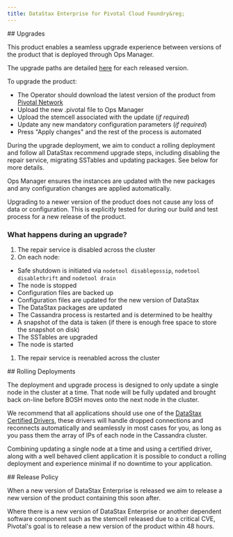 ```yaml
---
title: DataStax Enterprise for Pivotal Cloud Foundry&reg;
---
```

<div id="upgrades"></div>
## Upgrades

This product enables a seamless upgrade experience between versions of the product that is deployed through Ops Manager.

The upgrade paths are detailed [here](http://docs.pivotal.io/cassandra/index.html) for each released version.

To upgrade the product:

* The Operator should download the latest version of the product from [Pivotal Network](https://network.pivotal.io/products/p-cassandra)
* Upload the new .pivotal file to Ops Manager
* Upload the stemcell associated with the update (*if required*)
* Update any new mandatory configuration parameters (*if required*)
* Press "Apply changes" and the rest of the process is automated

During the upgrade deployment, we aim to conduct a rolling deployment and follow all DataStax recommend upgrade steps, including disabling the repair service, migrating SSTables and updating packages. See below for more details.

Ops Manager ensures the instances are updated with the new packages and any configuration changes are applied automatically.

Upgrading to a newer version of the product does not cause any loss of data or configuration. This is explicitly tested for during our build and test process for a new release of the product.

### What happens during an upgrade?

1. The repair service is disabled across the cluster
1. On each node:
  * Safe shutdown is initiated via `nodetool disablegossip`, `nodetool disablethrift` and `nodetool drain`
  * The node is stopped
  * Configuration files are backed up
  * Configuration files are updated for the new version of DataStax
  * The DataStax packages are updated
  * The Cassandra process is restarted and is determined to be healthy
  * A snapshot of the data is taken (if there is enough free space to store the snapshot on disk)
  * The SSTables are upgraded
  * The node is started
1. The repair service is reenabled across the cluster

<div id="deployments"></div>
## Rolling Deployments

The deployment and upgrade process is designed to only update a single node in the cluster at a time. That node will be fully updated and brought back on-line before BOSH moves onto the next node in the cluster.

We recommend that all applications should use one of the [DataStax Certified Drivers](http://www.datastax.com/download#dl-datastax-drivers), these drivers will handle dropped connections and reconnects automatically and seamlessly in most cases for you, as long as you pass them the array of IPs of each node in the Cassandra cluster.

Combining updating a single node at a time and using a certified driver, along with a well behaved client application it is possible to conduct a rolling deployment and experience minimal if no downtime to your application.

<div id="policy"></div>
## Release Policy

When a new version of DataStax Enterprise is released we aim to release a new version of the product containing this soon after.

Where there is a new version of DataStax Enterprise or another dependent software component such as the stemcell released due to a critical CVE, Pivotal's goal is to release a new version of the product within 48 hours.
